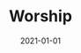 ---
title: Worship
description: Brief description of this section
cover: worship.jpg
date: 2021-01-01
---